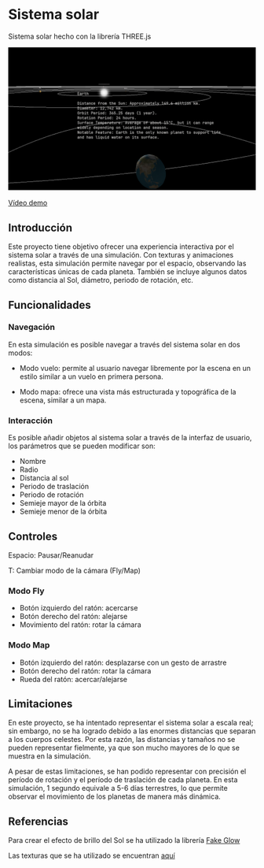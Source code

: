 # **Sistema solar**

Sistema solar hecho con la librería THREE.js

![Overview](/public/assets/doc/overview.png)

[Vídeo demo](https://alumnosulpgc-my.sharepoint.com/:v:/g/personal/naixin_chen101_alu_ulpgc_es/EUbw5NCZGkFIqT9DJBFkP2ABy2QKjTXDWawMw8CY5twHzg?e=0qf496)

## Introducción

Este proyecto tiene objetivo ofrecer una experiencia interactiva por el sistema solar a través de una simulación.
Con texturas y animaciones realistas, esta simulación permite navegar por el espacio, observando las características únicas de cada planeta. También se incluye algunos datos como distancia al Sol, diámetro, periodo de rotación, etc.

## Funcionalidades

### Navegación

En esta simulación es posible navegar a través del sistema solar en dos modos:
- Modo vuelo: permite al usuario navegar libremente por la escena en un estilo similar a un vuelo en primera persona.

- Modo mapa: ofrece una vista más estructurada y topográfica de la escena, similar a un mapa.

### Interacción

Es posible añadir objetos al sistema solar a través de la interfaz de usuario, los parámetros que se pueden modificar son: 
- Nombre
- Radio
- Distancia al sol
- Periodo de traslación
- Periodo de rotación
- Semieje mayor de la órbita
- Semieje menor de la órbita

## Controles

Espacio: Pausar/Reanudar

T: Cambiar modo de la cámara (Fly/Map)

### Modo Fly

- Botón izquierdo del ratón: acercarse
- Botón derecho del ratón: alejarse
- Movimiento del ratón: rotar la cámara

### Modo Map

- Botón izquierdo del ratón: desplazarse con un gesto de arrastre
- Botón derecho del ratón: rotar la cámara
- Rueda del ratón: acercar/alejarse

## Limitaciones

En este proyecto, se ha intentado representar el sistema solar a escala real; sin embargo, no se ha logrado debido a las enormes distancias que separan a los cuerpos celestes. Por esta razón, las distancias y tamaños no se pueden representar fielmente, ya que son mucho mayores de lo que se muestra en la simulación.

A pesar de estas limitaciones, se han podido representar con precisión el período de rotación y el período de traslación de cada planeta. En esta simulación, 1 segundo equivale a 5-6 días terrestres, lo que permite observar el movimiento de los planetas de manera más dinámica.

## Referencias

Para crear el efecto de brillo del Sol se ha utilizado la librería [Fake Glow](https://github.com/ektogamat/fake-glow-material-threejs)

Las texturas que se ha utilizado se encuentran [aquí](https://planetpixelemporium.com/planets.html)

